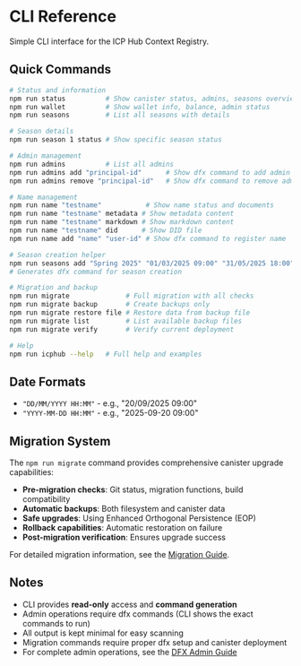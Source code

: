 # CLI Reference

Simple CLI interface for the ICP Hub Context Registry.

## Quick Commands

```bash
# Status and information
npm run status          # Show canister status, admins, seasons overview
npm run wallet          # Show wallet info, balance, admin status
npm run seasons         # List all seasons with details

# Season details
npm run season 1 status # Show specific season status

# Admin management
npm run admins          # List all admins
npm run admins add "principal-id"      # Show dfx command to add admin
npm run admins remove "principal-id"   # Show dfx command to remove admin

# Name management
npm run name "testname"           # Show name status and documents
npm run name "testname" metadata # Show metadata content
npm run name "testname" markdown # Show markdown content
npm run name "testname" did      # Show DID file
npm run name add "name" "user-id" # Show dfx command to register name

# Season creation helper
npm run seasons add "Spring 2025" "01/03/2025 09:00" "31/05/2025 18:00" 100 3 20 1000000
# Generates dfx command for season creation

# Migration and backup
npm run migrate              # Full migration with all checks
npm run migrate backup       # Create backups only
npm run migrate restore file # Restore data from backup file
npm run migrate list         # List available backup files
npm run migrate verify       # Verify current deployment

# Help
npm run icphub --help   # Full help and examples
```

## Date Formats

- `"DD/MM/YYYY HH:MM"` - e.g., "20/09/2025 09:00"
- `"YYYY-MM-DD HH:MM"` - e.g., "2025-09-20 09:00"

## Migration System

The `npm run migrate` command provides comprehensive canister upgrade capabilities:

- **Pre-migration checks**: Git status, migration functions, build compatibility
- **Automatic backups**: Both filesystem and canister data
- **Safe upgrades**: Using Enhanced Orthogonal Persistence (EOP)
- **Rollback capabilities**: Automatic restoration on failure
- **Post-migration verification**: Ensures upgrade success

For detailed migration information, see the [Migration Guide](./migration.md).

## Notes

- CLI provides **read-only** access and **command generation**
- Admin operations require dfx commands (CLI shows the exact commands to run)
- All output is kept minimal for easy scanning
- Migration commands require proper dfx setup and canister deployment
- For complete admin operations, see the [DFX Admin Guide](./dfx-admin-guide.md)